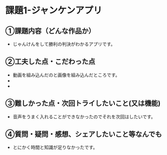 # 課題1-ジャンケンアプリ

## ①課題内容（どんな作品か）
- じゃんけんをして勝利の判決がわかるアプリです。

## ②工夫した点・こだわった点
- 動画を組み込んだのと画像を組み込んだところです。
- 
- 

## ③難しかった点・次回トライしたいこと(又は機能)
- 音声をうまく入れることができなかったのでそれを次回はしたいです。

## ④質問・疑問・感想、シェアしたいこと等なんでも
- とにかく時間と知識が足りなかったです。
